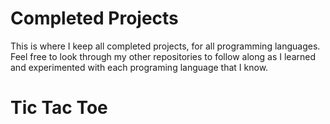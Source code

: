 # Completed Projects
 This is where I keep all completed projects, for all programming languages. Feel free to look through my other repositories to follow along as I learned and experimented with each programing language that I know. 

 <h1>Tic Tac Toe</h1>
</n>
 <p></p>